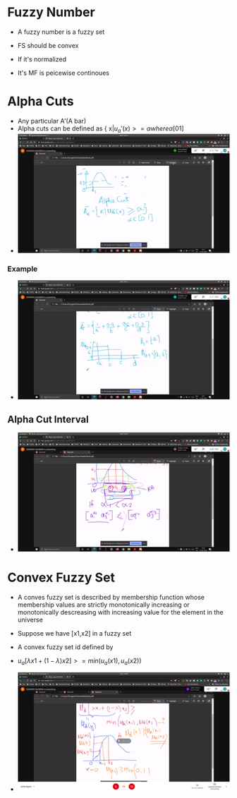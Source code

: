 # Fuzzy Number

- A fuzzy number is a fuzzy set

 -  FS should be convex
 -  If it's normalized
 -  It's MF is peicewise continoues

# Alpha Cuts
- Any particular A'(A bar)
- Alpha cuts can be defined as { x|$u_a'(x) >= \alpha where \alpha [0 1]$ 
- ![alpha_cut](alpha_cut.jpg)

### Example
- ![alpha_cut_eg](alpha_cut_eg.jpg)

## Alpha Cut Interval
- ![intv_a](intv_a.jpg)

# Convex Fuzzy Set

- A conves fuzzy set is described by membership function whose membership values are strictly monotonically increasing or monotonically descreasing with increasing value for the element in the universe

- Suppose we have [x1,x2] in a fuzzy set
- A convex fuzzy set id defined by 
- $u_a[\lambda x1 + (1 - \lambda) x2 ] >= min ( u_a(x1) ,u_a(x2) )$
- ![cx_ge](cx_ge.jpg)
